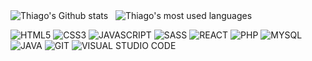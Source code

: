 
<img align="center" src="https://github-readme-stats.vercel.app/api?username=ThiagoFukuyama&hide=issues&count_private=true&show_icons=true&theme=apprentice" alt="Thiago's Github stats" /> &nbsp;
<img align="center" src="https://github-readme-stats.vercel.app/api/top-langs/?username=ThiagoFukuyama&layout=compact&theme=apprentice" alt="Thiago's most used languages" />

<div style="display: inline-block">
    <img alt="HTML5" src="https://img.shields.io/badge/HTML5-E34F26?style=for-the-badge&logo=html5&logoColor=white" />
    <img alt="CSS3" src="https://img.shields.io/badge/CSS3-1572B6?style=for-the-badge&logo=css3&logoColor=white" />
    <img alt="JAVASCRIPT" src="https://img.shields.io/badge/JavaScript-F7DF1E?style=for-the-badge&logo=javascript&logoColor=black" />
    <img alt="SASS" src="https://img.shields.io/badge/Sass-CC6699?style=for-the-badge&logo=sass&logoColor=white" />
    <img alt="REACT" src="https://img.shields.io/badge/React-20232A?style=for-the-badge&logo=react&logoColor=61DAFB" />
    <img alt="PHP" src="https://img.shields.io/badge/PHP-777BB4?style=for-the-badge&logo=php&logoColor=white" />
    <img alt="MYSQL" src="https://img.shields.io/badge/MySQL-005C84?style=for-the-badge&logo=mysql&logoColor=white" />
    <img alt="JAVA" src="https://img.shields.io/badge/Java-ED8B00?style=for-the-badge&logo=openjdk&logoColor=white" />
    <img alt="GIT" src="https://img.shields.io/badge/GIT-E44C30?style=for-the-badge&logo=git&logoColor=white" />
    <img alt="VISUAL STUDIO CODE" src="https://img.shields.io/badge/Visual_Studio_Code-0078D4?style=for-the-badge&logo=visual%20studio%20code&logoColor=whitee" />
</div>
